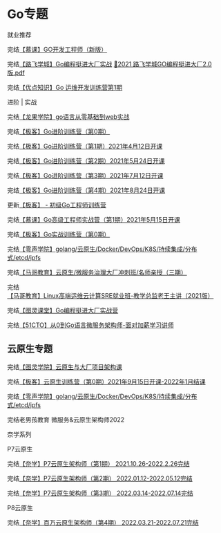# Go专题

就业推荐

完结[【慕课】GO开发工程师（新版）](https://class.imooc.com/sale/go)

完结[【路飞学城】Go编程挺进大厂实战](https://www.luffycity.com/light-course)  [📎2021 路飞学城GO编程挺进大厂2.0版.pdf](https://www.yuque.com/attachments/yuque/0/2021/pdf/12693659/1640912606713-e3dc3f47-d17a-417f-b84d-1af9d528b69f.pdf)

完结[【优点知识】Go 运维开发训练营第1期](https://youdianzhishi.com/web/course/1035)

进阶 | 实战

完结[【龙果学院】go语言从零基础到web实战](https://www.roncoo.com/view/183)

完结[【极客】Go进阶训练营（第0期）](https://u.geekbang.org/subject/go)

完结[【极客】Go进阶训练营（第1期）2021年4月12日开课](https://u.geekbang.org/subject/go)

完结[【极客】Go进阶训练营（第2期）2021年5月24日开课](https://u.geekbang.org/subject/go)

完结[【极客】Go进阶训练营（第3期）2021年7月12日开课](https://u.geekbang.org/subject/go)

完结[【极客】Go进阶训练营（第4期）2021年8月24日开课](https://u.geekbang.org/subject/go)

更新[【极客】 - 初级Go工程师训练营](https://u.geekbang.org/subject/go3rd?utm_source=time_web&utm_medium=menu&utm_term=timewebmenu&utm_identify=geektime&utm_content=menu&utm_campaign=timewebmenu&gk_cus_user_wechat=university)

完结[【慕课】Go高级工程师实战营（第1期）2021年5月15日开课](https://class.imooc.com/sale/golive)

完结[【极客】Go实战训练营（第0期）](https://u.geekbang.org/subject/go2nd)

完结[【零声学院】golang/云原生/Docker/DevOps/K8S/持续集成/分布式/etcd/ipfs](https://ke.qq.com/course/3384068#term_id=103516632)

完结[【马哥教育】云原生/微服务治理大厂冲刺班/名师亲授（三期）](https://ke.qq.com/course/340397#term_id=106259530)

完结[【马哥教育】Linux高端运维云计算SRE就业班-教学总监老王主讲（2021版）](https://ke.qq.com/course/291111#term_id=105594803)

完结[【图灵课堂】Go编程挺进大厂实战营](https://open.weixin.qq.com/connect/oauth2/authorize?appid=wx66128bb2d91d4bf8&redirect_uri=https://h5.xiaoe-tech.com/platform/c_auth_center/universal_bind/xe-64f1dcf22d252_1qkBFbtCz5xm/appgpn9idwb6991&response_type=code&scope=snsapi_base&state=StatePlatformLogin#wechat_redirect)

完结[【51CTO】从0到Go语言微服务架构师-面对加薪学习讲师](https://edu.51cto.com/course/32246.html)

## 云原生专题

完结[【图灵学院】云原生与大厂项目架构课](https://ke.qq.com/course/3855334)

完结[【极客】云原生训练营（第0期）2021年9月15日开课-2022年1月结课](https://u.geekbang.org/subject/cloudnative/1000797?utm_source=time_web&utm_medium=menu&utm_term=timewebmenu)

完结[【零声学院】golang/云原生/Docker/DevOps/K8S/持续集成/分布式/etcd/ipfs](https://ke.qq.com/course/3384068#term_id=103516632)

完结老男孩教育 微服务&云原生架构师2022

奈学系列

P7云原生

完结[【奈学】P7云原生架构师（第1期） 2021.10.26-2022.2.26完结](https://e.naixuejiaoyu.com/detail/term_611f52682bd79_hgSAil/25)

完结[【奈学】P7云原生架构师（第2期） 2022.01.12-2022.05.12完结](https://e.naixuejiaoyu.com/detail/term_61501d91d1b03_eUyzbo/25)

完结[【奈学】P7云原生架构师（第3期） 2022.03.14-2022.07.14完结](https://e.naixuejiaoyu.com/detail/term_61d413397ee69_1O9IKw/25)

P8云原生

完结[【奈学】百万云原生架构师（第4期） 2022.03.21-2022.07.21完结](https://e.naixuejiaoyu.com/detail/term_6193990990dfc_6GcOSa/25)

